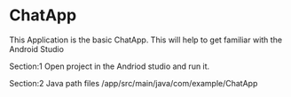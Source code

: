 # ChatApp
This Application is the basic ChatApp. This will help to get familiar with the Android Studio

Section:1 Open project in the Andriod studio and run it.

Section:2 Java path files /app/src/main/java/com/example/ChatApp
